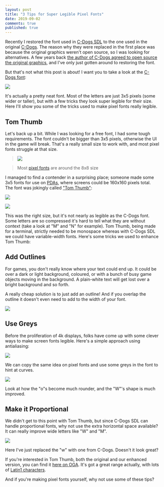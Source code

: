 ```yaml
---
layout: post
title: "3 Tips for Super Legible Pixel Fonts"
date: 2019-09-02
comments: true
published: true
---
```


Recently I restored the font used in [C-Dogs SDL](https://cxong.github.io/cdogs-sdl/) to the one used in the original [C-Dogs](https://en.wikipedia.org/wiki/C-Dogs). The reason why they were replaced in the first place was because the original graphics weren't open source, so I was looking for alternatives. A few years back [the author of C-Dogs agreed to open source the original graphics](https://cxong.github.io/cdogs-sdl/news/2016/05/07/c-dogs-is-now-free.html), and I've only just gotten around to restoring the font.

But that's not what this post is about! I want you to take a look at the [C-Dogs font](https://opengameart.org/content/c-dogs-font-3x5):

![](https://opengameart.org/sites/default/files/Screen%20Shot%202016-11-03%20at%2010.36.00%20PM.png)

It's actually a pretty neat font. Most of the letters are just 3x5 pixels (some wider or taller), but with a few tricks they look super legible for their size. Here I'll show you some of the tricks used to make pixel fonts really legible.

## Tom Thumb

Let's back up a bit. While I was looking for a free font, I had some tough requirements. The font couldn't be bigger than 3x5 pixels,  otherwise the UI in the game will break. That's a really small size to work with, and most pixel fonts struggle at that size.

> ![](https://raw.githubusercontent.com/cxong/cxong.github.io/master/_posts/bitmap_fonts.png)

> Most [pixel fonts](https://opengameart.org/content/fonts-0) are around the 8x8 size

I managed to find a contender in a surprising place; someone made some 3x5 fonts for use on [PDAs](https://en.wikipedia.org/wiki/PalmPilot), where screens could be 160x160 pixels total. The font was jokingly called ["Tom Thumb"](https://robey.lag.net/2010/01/23/tiny-monospace-font.html):

![](https://robey.lag.net/images/tom-thumb-new.png)

![](https://robey.lag.net/images/tom-thumb-comparison.png)

This was the right size, but it's not nearly as legible as the C-Dogs font. Some letters are so compressed it's hard to tell what they are without context (take a look at "M" and "N" for example). Tom Thumb, being made for a terminal, strictly needed to be monospace whereas with C-Dogs SDL we could have variable-width fonts. Here's some tricks we used to enhance Tom Thumb:

## Add Outlines

For games, you don't really know where your text could end up. It could be over a dark or light background, coloured, or with a bunch of busy game objects moving in the background. A plain-white text will get lost over a bright background and so forth.

A really cheap solution is to just add an outline! And if you overlap the outline it doesn't even need to add to the width of your font.

![](https://raw.githubusercontent.com/cxong/cxong.github.io/master/_posts/font_outline.png)

## Use Greys

Before the proliferation of 4k displays, folks have come up with some clever ways to make screen fonts legible. Here's a simple approach using antialiasing:

![](https://www.nomensa.com/blog/sites/default/files/blog/assets/uploads/2011/03/img-2.jpg)

We can copy the same idea on pixel fonts and use some greys in the font to hint at curves.

![](https://raw.githubusercontent.com/cxong/cxong.github.io/master/_posts/font_greys.png)

Look at how the "o"s become much rounder, and the "W"'s shape is much improved.

## Make it Proportional

We didn't get to this point with Tom Thumb, but since C-Dogs SDL can handle proportional fonts, why not use the extra horizontal space available? It can really improve wide letters like "W" and "M".

![](https://raw.githubusercontent.com/cxong/cxong.github.io/master/_posts/font_proportional.png)

Here I've just replaced the "w" with one from C-Dogs. Doesn't it look great?

If you're interested in Tom Thumb, both the original and our enhanced version, you can find it [here on OGA](https://opengameart.org/content/tom-thumb-tiny-ascii-font-3x5).
It's got a great range actually, with lots of [Latin1 characters](https://en.wikipedia.org/wiki/ISO/IEC_8859-1).

And if you're making pixel fonts yourself, why not use some of these tips?
